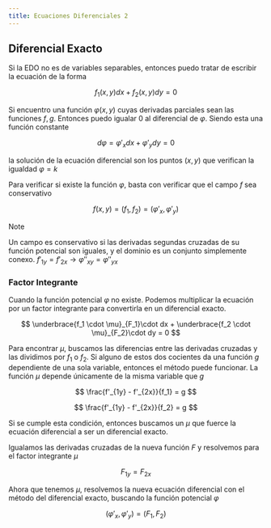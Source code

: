 ```yaml
---
title: Ecuaciones Diferenciales 2
---
```


## Diferencial Exacto

Si la EDO no es de variables separables, entonces puedo tratar de escribir la ecuación de la forma

$$
f_1(x,y)dx +f_2(x,y)dy = 0
$$

Si encuentro una función $\varphi(x,y)$ cuyas derivadas parciales sean las funciones $f,g$. Entonces puedo igualar $0$ al diferencial de $\varphi$. Siendo esta una función constante

$$
d\varphi = \varphi'_xdx + \varphi'_ydy = 0
$$

la solución de la ecuación diferencial son los puntos $(x,y)$ que verifican la igualdad $\varphi = k$

Para verificar si existe la función $\varphi$, basta con verificar que el campo $f$ sea conservativo

$$
f(x,y) = \Big(f_1,\,f_2\Big) = \Big(\varphi'_x,\,\varphi'_y\Big)
$$

> [!note]
> Un campo es conservativo si las derivadas segundas cruzadas de su función potencial son iguales, y el dominio es un conjunto simplemente conexo. $f'_{1y} = f'_{2x}\to\varphi''_{xy} = \varphi''_{yx}$

### Factor Integrante

Cuando la función potencial $\varphi$ no existe. Podemos multiplicar la ecuación por un factor integrante para convertirla en un diferencial exacto.

$$
\underbrace{f_1 \cdot \mu}_{F_1}\cdot dx + \underbrace{f_2 \cdot \mu}_{F_2}\cdot dy = 0
$$

Para encontrar $\mu$, buscamos las diferencias entre las derivadas cruzadas y las dividimos por $f_1$ o $f_2$. Si alguno de estos dos cocientes da una función $g$ dependiente de una sola variable, entonces el método puede funcionar. La función $\mu$ depende únicamente de la misma variable que $g$

$$
\frac{f'_{1y} - f'_{2x}}{f_1} = g
$$

$$
\frac{f'_{1y} - f'_{2x}}{f_2} = g
$$

Si se cumple esta condición, entonces buscamos un $\mu$ que fuerce la ecuación diferencial a ser un diferencial exacto.

Igualamos las derivadas cruzadas de la nueva función $F$ y resolvemos para el factor integrante $\mu$

$$
F_{1y} = F_{2x}
$$

Ahora que tenemos $\mu$, resolvemos la nueva ecuación diferencial con el método del diferencial exacto, buscando la función potencial $\varphi$

$$
\big(\varphi'_x,\,\varphi'_y\big) = \big(F_1,\,F_2\big)
$$

